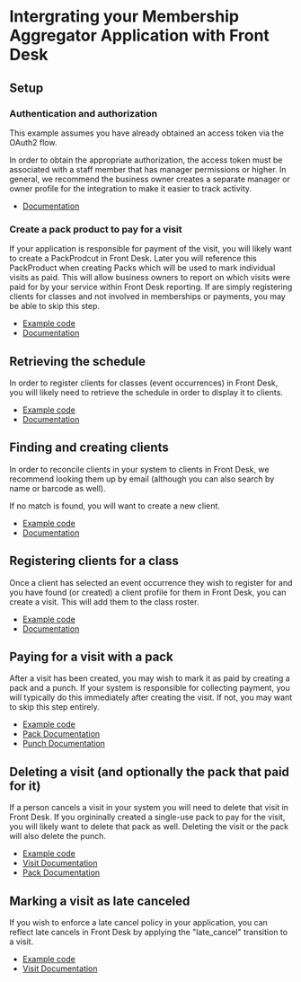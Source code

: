 # Intergrating your Membership Aggregator Application with Front Desk

## Setup

### Authentication and authorization

This example assumes you have already obtained an access token via the OAuth2 flow.

In order to obtain the appropriate authorization, the access token must be associated
with a staff member that has manager permissions or higher. In general, we recommend
the business owner creates a separate manager or owner profile for the integration
to make it easier to track activity.

 * [Documentation](https://developer.frontdeskhq.com/docs/api/v2#authentication)



### Create a pack product to pay for a visit

If your application is responsible for payment of the visit, you will likely want to create
a PackProdcut in Front Desk.  Later you will reference this PackProduct when creating Packs
which will be used to mark individual visits as paid.  This will allow business owners to report on
which visits were paid for by your service within Front Desk reporting.  If are simply
registering clients for classes and not involved in memberships or payments, you may be able
to skip this step.

 * [Example code](lib/setup.rb)
 * [Documentation](https://developer.frontdeskhq.com/docs/api/v2?preview=true#endpoint-pack-product)



## Retrieving the schedule

In order to register clients for classes (event occurrences) in Front Desk, you will likely need to retrieve
the schedule in order to display it to clients.

 * [Example code](lib/schdeule.rb)
 * [Documentation](https://developer.frontdeskhq.com/docs/api/v2#endpoint-eventoccurrence)



## Finding and creating clients

In order to reconcile clients in your system to clients in Front Desk, we recommend looking
them up by email (although you can also search by name or barcode as well).

If no match is found, you will want to create a new client.

 * [Example code](lib/person.rb)
 * [Documentation](https://developer.frontdeskhq.com/docs/api/v2#endpoint-person)



## Registering clients for a class

Once a client has selected an event occurrence they wish to register for and you have found (or created)
a client profile for them in Front Desk, you can create a visit. This will add them to the class roster.

 * [Example code](lib/visit.rb)
 * [Documentation](https://developer.frontdeskhq.com/docs/api/v2#endpoint-visit)



## Paying for a visit with a pack

After a visit has been created, you may wish to mark it as paid by creating a pack and a punch.  If
your system is responsible for collecting payment, you will typically do this immediately after
creating the visit.  If not, you may want to skip this step entirely.

 * [Example code](lib/pack_and_punch.rb)
 * [Pack Documentation](https://developer.frontdeskhq.com/docs/api/v2?preview=true#endpoint-pack)
 * [Punch Documentation](https://developer.frontdeskhq.com/docs/api/v2#endpoint-punch)



## Deleting a visit (and optionally the pack that paid for it)

If a person cancels a visit in your system you will need to delete that visit in Front Desk.
If you orgininally created a single-use pack to pay for the visit, you will likely want to
delete that pack as well.  Deleting the visit or the pack will also delete the punch.

 * [Example code](lib/cancel.rb)
 * [Visit Documentation](https://developer.frontdeskhq.com/docs/api/v2#endpoint-visit)
 * [Pack Documentation](https://developer.frontdeskhq.com/docs/api/v2?preview=true#endpoint-pack)



## Marking a visit as late canceled

If you wish to enforce a late cancel policy in your application, you can reflect late cancels
in Front Desk by applying the "late_cancel" transition to a visit.

 * [Example code](lib/late_cancel.rb)
 * [Visit Documentation](https://developer.frontdeskhq.com/docs/api/v2#endpoint-visit)

